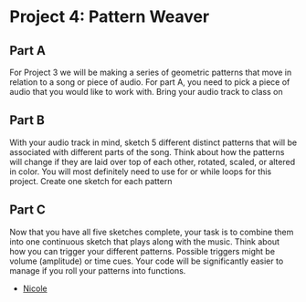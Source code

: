 #  Project 4: Pattern Weaver

## Part A

For Project 3 we will be making a series of geometric patterns that move in relation to a song or piece of audio. For part A, you need to pick a piece of audio that you would like to work with. Bring your audio track to class on


## Part B

With your audio track in mind, sketch 5 different distinct patterns that will be associated with different parts of the song. Think about how the patterns will change if they are laid over top of each other, rotated, scaled, or altered in color. You will most definitely need to use for or while loops for this project. Create one sketch for each pattern


## Part C

Now that you have all five sketches complete, your task is to combine them into one continuous sketch that plays along with the music. Think about how you can trigger your different patterns. Possible triggers might be volume (amplitude) or time cues. Your code will be significantly easier to manage if you roll your patterns into functions.



* [Nicole](https://editor.p5js.org/nwang/sketches/BJ07dzc2X)
